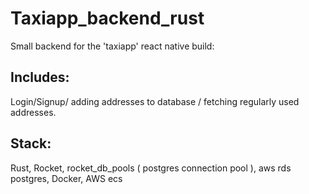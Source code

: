 # Taxiapp_backend_rust
Small backend for the 'taxiapp' react native build:

## Includes:
Login/Signup/ adding addresses to database / fetching regularly used addresses.

## Stack:
Rust, Rocket, rocket_db_pools ( postgres connection pool ), aws rds postgres, Docker, AWS ecs
